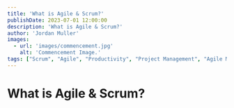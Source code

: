 ```yaml
---
title: 'What is Agile & Scrum?'
publishDate: 2023-07-01 12:00:00
description: 'What is Agile & Scrum?'
author: 'Jordan Muller'
images:
  - url: 'images/commencement.jpg'
    alt: 'Commencement Image.'
tags: ["Scrum", "Agile", "Productivity", "Project Management", "Agile Methodologies"]
---
```

# What is Agile & Scrum?